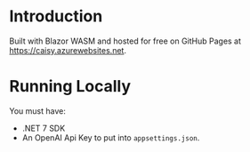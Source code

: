# Introduction

Built with Blazor WASM and hosted for free on GitHub Pages at <https://caisy.azurewebsites.net>.

# Running Locally

You must have:

- .NET 7 SDK
- An OpenAI Api Key to put into `appsettings.json`.
